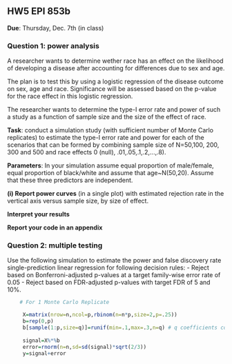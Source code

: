## HW5 EPI 853b

**Due**: Thursday, Dec. 7th (in class)


### Question 1: power analysis


A researcher wants to determine wether race has an effect on the likelihood of
developing a disease after accounting for differences due to sex and age.

The plan is to test this by using a logistic regression of the disease outcome on sex, age and race. Significance will be assessed
based on the p-value for the race effect in this logistic regression.

The researcher wants to determine the type-I error rate and power of such a study as a function
of sample size and the size of the effect of race.


**Task**: conduct a simulation study (with sufficient number of Monte Carlo replicates) to estimate
the type-I error rate and power for  each of the scenarios that can be formed by
combining sample size of N=50,100, 200, 300 and 500 and race effects 0 (null), .01,.05,.1,.2,...,.8).


**Parameters**: In your simulation assume equal proportion of male/female, equal proportion of black/white
and assume that age~N(50,20). Assume that these three predictors are independent.

**(i) Report power curves** (in a single plot) with estimated rejection rate in the vertical axis versus sample size, by size of effect.

**Interpret your results**

**Report your code in an appendix**



### Question 2: multiple testing

Use the following simulation to estimate the power and false discovery rate single-prediction linear regression for
following decision rules:
	- Reject based on Bonferroni-adjusted p-values at a target family-wise error rate of 0.05
	- Reject based on FDR-adjusted p-values with target FDR of 5 and 10%.


```r
	# For 1 Monte Carlo Replicate

     X=matrix(nrow=n,ncol=p,rbinom(n=n*p,size=2,p=.25))
	 b=rep(0,p)
	 b[sample(1:p,size=q)]=runif(min=.1,max=.3,n=q) # q coefficients come from Ha, the rest from H0
		
	 signal=X%*%b
	 error=rnorm(n=n,sd=sd(signal)*sqrt(2/3))
	 y=signal+error

```
